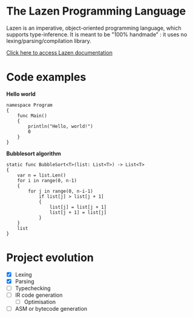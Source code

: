 

# The Lazen Programming Language
Lazen is an imperative, object-oriented programming language, which supports type-inference. It is meant to be "100% handmade" : it uses no lexing/parsing/compilation library.

[Click here to access Lazen documentation](https://github.com/Jomtek/LazenLang/blob/master/DOC.md)

# Code examples
**Hello world**

    namespace Program
    {
	    func Main()
	    {
	    	println("Hello, world!")
	    	0
	    }
	}

**Bubblesort algorithm**

    static func BubbleSort<T>(list: List<T>) -> List<T>
    {
    	var n = list.Len()
    	for i in range(0, n-1)
    	{
    		for j in range(0, n-i-1)
    			if list[j] > list[j + 1]
    			{
    				list[j] = list[j + 1]
    				list[j + 1] = list[j]
    			}
		}
		list
    }

# Project evolution

 - [x] Lexing
 - [x] Parsing
 - [ ] Typechecking
 - [ ] IR code generation
	 - [ ] Optimisation
 - [ ] ASM or bytecode generation